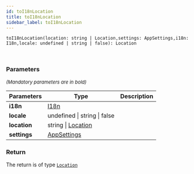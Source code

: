 ```yaml
---
id: toI18nLocation
title: toI18nLocation
sidebar_label: toI18nLocation
---
```


```tsx
toI18nLocation(location: string | Location,settings: AppSettings,i18n: I18n,locale: undefined | string | false): Location
```
<br/>



### Parameters

<font size="2"><i>(Mandatory parameters are in bold)</i></font>

| Parameters | Type | Description |
| --------- | ---- | ----------- |
| **i18n** | [I18n](/framework-api/interfaces/I18n.md) |  |
| **locale** | undefined \| string \| false |  |
| **location** | string \| [Location](/framework-api/interfaces/Location.md) |  |
| **settings** | [AppSettings](/framework-api/interfaces/AppSettings.md) |  |


### Return



The return is of type <code>[Location](/framework-api/interfaces/Location.md)</code>